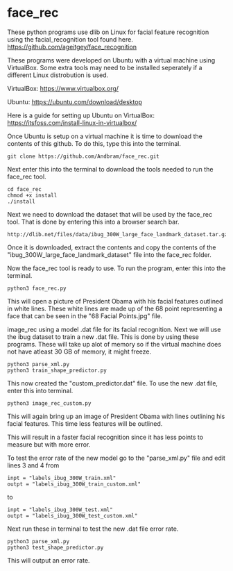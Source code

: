 # face_rec

These python programs use dlib on Linux for facial feature recognition using the facial_recognition tool found here.
https://github.com/ageitgey/face_recognition

These programs were developed on Ubuntu with a virtual machine using VirtualBox. Some extra tools may need to be installed seperately if a different Linux distrobution is used.

VirtualBox: https://www.virtualbox.org/

Ubuntu: https://ubuntu.com/download/desktop

Here is a guide for setting up Ubuntu on VirtualBox: https://itsfoss.com/install-linux-in-virtualbox/

Once Ubuntu is setup on a virtual machine it is time to download the contents of this github. To do this, type this into the terminal.
```
git clone https://github.com/Andbram/face_rec.git
```

Next enter this into the terminal to download the tools needed to run the face_rec tool.
```
cd face_rec
chmod +x install
./install
```

Next we need to download the dataset that will be used by the face_rec tool. That is done by entering this into a browser search bar.
```
http://dlib.net/files/data/ibug_300W_large_face_landmark_dataset.tar.gz
```

Once it is downloaded, extract the contents and copy the contents of the "ibug_300W_large_face_landmark_dataset" file into the face_rec folder.

Now the face_rec tool is ready to use. To run the program, enter this into the terminal.
```
python3 face_rec.py
```

This will open a picture of President Obama with his facial features outlined in white lines. These white lines are made up of the 68 point representing a face that can be seen in the "68 Facial Points.jpg" file. 

image_rec using a model .dat  file for its facial recognition. Next we will use the ibug dataset to train a new .dat file. This is done by using these programs. These will take up alot of memory so if the virtual machine does not have atleast 30 GB of memory, it might freeze.
```
python3 parse_xml.py
python3 train_shape_predictor.py
```
This now created the "custom_predictor.dat" file. To use the new .dat file, enter this into terminal.
```
python3 image_rec_custom.py
```
This will again bring up an image of President Obama with lines outlining his facial features. This time less features will be outlined.

This will result in a faster facial recognition since it has less points to measure but with more error. 

To test the error rate of the new model go to the "parse_xml.py" file and edit lines 3 and 4 from
```
inpt = "labels_ibug_300W_train.xml"
outpt = "labels_ibug_300W_train_custom.xml"
```
to 
```
inpt = "labels_ibug_300W_test.xml"
outpt = "labels_ibug_300W_test_custom.xml"
```
Next run these in terminal to test the new .dat file error rate.
```
python3 parse_xml.py
python3 test_shape_predictor.py
```
This will output an error rate.

